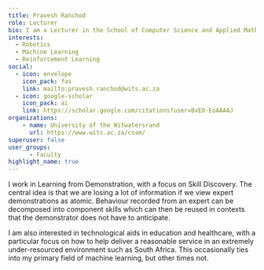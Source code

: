 ```yaml
---
title: Pravesh Ranchod
role: Lecturer
bio: I am a Lecturer in the School of Computer Science and Applied Mathematics at the University of the Witwatersrand
interests:
  - Robotics
  - Machine Learning 
  - Reinforcement Learning
social:
  - icon: envelope
    icon_pack: fas
    link: mailto:pravesh.ranchod@wits.ac.za
  - icon: google-scholar
    icon_pack: ai
    link: https://scholar.google.com/citations?user=BvE8-EoAAAAJ
organizations:
    - name: University of the Witwatersrand
      url: https://www.wits.ac.za/csam/
superuser: false
user_groups:
      - Faculty 
highlight_name: true
---
```

I work in Learning from Demonstration, with a focus on Skill Discovery. The central idea is that we are losing a lot of information if we view expert demonstrations as atomic. Behaviour recorded from an expert can be decomposed into component skills which can then be reused in contexts that the demonstrator does not have to anticipate.

I am also interested in technological aids in education and healthcare, with a particular focus on how to help deliver a reasonable service in an extremely under-resourced environment such as South Africa. This occasionally ties into my primary field of machine learning, but other times not.


